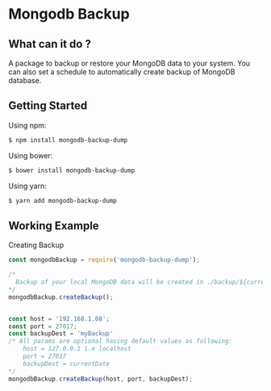 # Mongodb Backup

## What can it do ?
A package to backup or restore your MongoDB data to your system. You can also set a schedule to automatically create backup of MongoDB database.

## Getting Started

Using npm:

```bash
$ npm install mongodb-backup-dump
```

Using bower:

```bash
$ bower install mongodb-backup-dump
```

Using yarn:

```bash
$ yarn add mongodb-backup-dump
```

## Working Example

Creating Backup

```js 
const mongodbBackup = require('mongodb-backup-dump');

/*
  Backup of your local MongoDB data will be created in ./backup/${currentDate}  
*/
mongodbBackup.createBackup();


const host = '192.168.1.08';
const port = 27017;
const backupDest = 'myBackup'
/* All params are optional having default values as following:
    host = 127.0.0.1 i.e localhost
    port = 27017
    backupDest = currentDate
*/
mongodbBackup.createBackup(host, port, backupDest);


```


